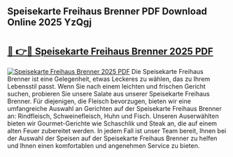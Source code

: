 ## Speisekarte Freihaus Brenner PDF Download Online 2025 YzQgj

# <h2><a href="http://gc6in5m.nevu.top/?p=Speisekarte+Freihaus+Brenner">🔗 👉🔴 Speisekarte Freihaus Brenner 2025 PDF</a></h2>

[![Speisekarte Freihaus Brenner 2025 PDF](https://i.imgur.com/dBaPXMq.png)](http://gc6in5m.nevu.top/?p=Speisekarte+Freihaus+Brenner)
Die Speisekarte Freihaus Brenner ist eine Gelegenheit, etwas Leckeres zu wählen, das zu Ihrem Lebensstil passt. Wenn Sie nach einem leichten und frischen Gericht suchen, probieren Sie unsere Salate aus unserer Speisekarte Freihaus Brenner. Für diejenigen, die Fleisch bevorzugen, bieten wir eine umfangreiche Auswahl an Gerichten auf der Speisekarte Freihaus Brenner an: Rindfleisch, Schweinefleisch, Huhn und Fisch. Unseren Auserwählten bieten wir Gourmet-Gerichte wie Schaschlik und Steak an, die auf einem alten Feuer zubereitet werden. In jedem Fall ist unser Team bereit, Ihnen bei der Auswahl der Speisen auf der Speisekarte Freihaus Brenner zu helfen und Ihnen einen komfortablen und angenehmen Service zu bieten.
